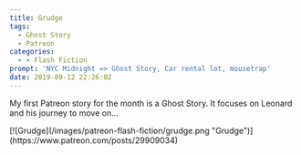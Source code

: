 ```yaml
---
title: Grudge
tags:
  - Ghost Story
  - Patreon
categories:
  - - Flash Fiction
prompt: 'NYC Midnight => Ghost Story, Car rental lot, mousetrap'
date: 2019-09-12 22:26:02
---
```


My first Patreon story for the month is a Ghost Story. It focuses on Leonard and his journey to move on...<!-- more -->

<div class="center">[![Grudge](/images/patreon-flash-fiction/grudge.png "Grudge")](https://www.patreon.com/posts/29909034)</div>